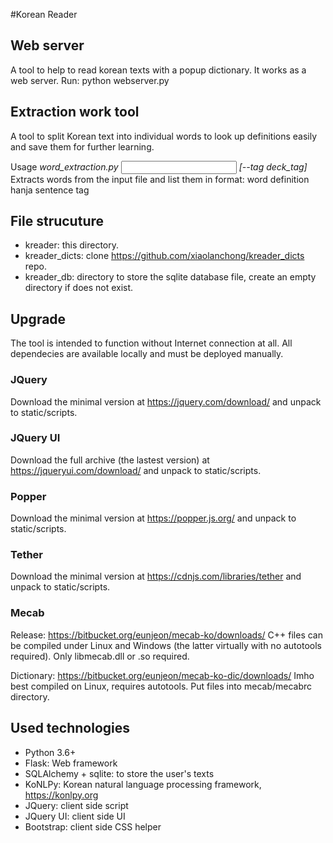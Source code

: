 
#Korean Reader

## Web server

A tool to help to read korean texts with a popup dictionary. It works as a web server.
Run: python webserver.py


## Extraction work tool

A tool to split Korean text into individual words to look up definitions easily and save them for further learning.

Usage *word_extraction.py <input file> <output file> [--tag deck_tag]*
Extracts words from the input file and list them in format:
word <TAB> definition <TAB> hanja <TAB> sentence <TAB> tag

## File strucuture

- kreader: this directory.
- kreader_dicts: clone https://github.com/xiaolanchong/kreader_dicts repo.
- kreader_db: directory to store the sqlite database file, create an empty directory if does not exist.

## Upgrade

The tool is intended to function without Internet connection at all.
All dependecies are available locally and must be deployed manually.

### JQuery

Download the minimal version at https://jquery.com/download/ and unpack to static/scripts.

### JQuery UI

Download the full archive (the lastest version) at https://jqueryui.com/download/ and unpack to static/scripts.

### Popper

Download the minimal version at https://popper.js.org/ and unpack to static/scripts.

### Tether

Download the minimal version at https://cdnjs.com/libraries/tether and unpack to static/scripts.


### Mecab

Release: https://bitbucket.org/eunjeon/mecab-ko/downloads/
C++ files can be compiled under Linux and Windows (the latter virtually with no autotools required).
Only libmecab.dll or .so required.

Dictionary: https://bitbucket.org/eunjeon/mecab-ko-dic/downloads/
Imho best compiled on Linux, requires autotools. Put files into mecab/mecabrc directory.

## Used technologies

- Python 3.6+
- Flask: Web framework
- SQLAlchemy + sqlite: to store the user's texts
- KoNLPy: Korean natural language processing framework, https://konlpy.org
- JQuery: client side script
- JQuery UI: client side UI
- Bootstrap: client side CSS helper




